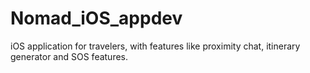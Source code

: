 # Nomad_iOS_appdev
iOS application for travelers, with features like proximity chat, itinerary  generator and SOS features. 
